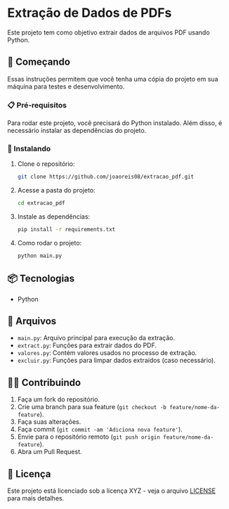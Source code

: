 # Extração de Dados de PDFs

Este projeto tem como objetivo extrair dados de arquivos PDF usando Python.

## 🚀 Começando

Essas instruções permitem que você tenha uma cópia do projeto em sua máquina para testes e desenvolvimento.

### 📋 Pré-requisitos

Para rodar este projeto, você precisará do Python instalado. Além disso, é necessário instalar as dependências do projeto.

### 🔧 Instalando

1. Clone o repositório:
    ```bash
    git clone https://github.com/joaoreis08/extracao_pdf.git
    ```

2. Acesse a pasta do projeto:
    ```bash
    cd extracao_pdf
    ```

3. Instale as dependências:
    ```bash
    pip install -r requirements.txt
    ```

4. Como rodar o projeto:
    ```bash
    python main.py
    ```

## 📦 Tecnologias

- Python

## 📑 Arquivos

- `main.py`: Arquivo principal para execução da extração.
- `extract.py`: Funções para extrair dados do PDF.
- `valores.py`: Contém valores usados no processo de extração.
- `excluir.py`: Funções para limpar dados extraídos (caso necessário).

## 🧑‍💻 Contribuindo

1. Faça um fork do repositório.
2. Crie uma branch para sua feature (`git checkout -b feature/nome-da-feature`).
3. Faça suas alterações.
4. Faça commit (`git commit -am 'Adiciona nova feature'`).
5. Envie para o repositório remoto (`git push origin feature/nome-da-feature`).
6. Abra um Pull Request.

## 📝 Licença

Este projeto está licenciado sob a licença XYZ - veja o arquivo [LICENSE](LICENSE) para mais detalhes.

